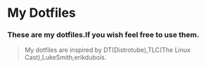 # My Dotfiles
### These are my dotfiles.If you wish feel free to use them.
> My dotfiles are inspired by DT(Distrotube),TLC(The Linux Cast),LukeSmith,erikdubois.
